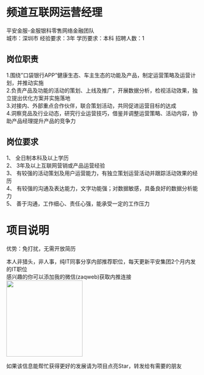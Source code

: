 # 频道互联网运营经理
平安金服-金服银科零售网络金融团队  
城市：深圳市 经验要求：3年 学历要求：本科  招聘人数：1

## 岗位职责
1.围绕”口袋银行APP”健康生态、车主生态的功能及产品，制定运营策略及运营计划，并推动实施   
2.负责产品及功能的活动的策划、上线及推广，开展数据分析，检视活动效果，独立提出优化方案并实施落地   
3.对接内、外部重点合作伙伴，联合策划活动，共同促进运营目标的达成   
4.洞察竞品及行业动态，研究行业运营技巧，借鉴并调整运营策略、活动内容，协助产品经理提升产品的竞争力

## 岗位要求
1、	全日制本科及以上学历   
2、	3年及以上互联网营销或产品运营经验   
3、	有较强的活动策划及用户运营能力，有独立策划运营活动并跟踪活动效果的经历   
4、  有较强的沟通及表达能力，文字功能强；对数据敏感，具备良好的数据分析能力   
5、  善于沟通，工作细心、责任心强，能承受一定的工作压力

# 项目说明

优势：免打扰，无需开放简历

本人非猎头，非人事，纯IT同事分享内部推荐职位，每天更新平安集团2个月内发的IT职位  
感兴趣的你可以添加我的微信(zaqweb)获取内推连接  
<img src="https://github.com/zaqweb/PA-IT-JOBS/blob/master/WechatICode.jpeg"  height="200" width="200">

如果该信息能帮忙获得更好的发展请为项目点亮Star，转发给有需要的朋友




